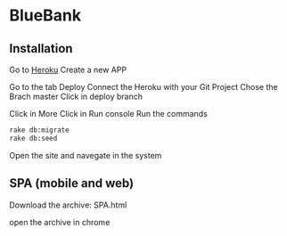 # BlueBank

## Installation

Go to [Heroku](https://dashboard.heroku.com)
Create a new APP

Go to the tab Deploy
Connect the Heroku with your Git Project
Chose the Brach master
Click in deploy branch

Click in More
Click in Run console
Run the commands

```bash
rake db:migrate
rake db:seed
```

Open the site and navegate in the system


## SPA (mobile and web)

Download the archive: SPA.html

open the archive in chrome